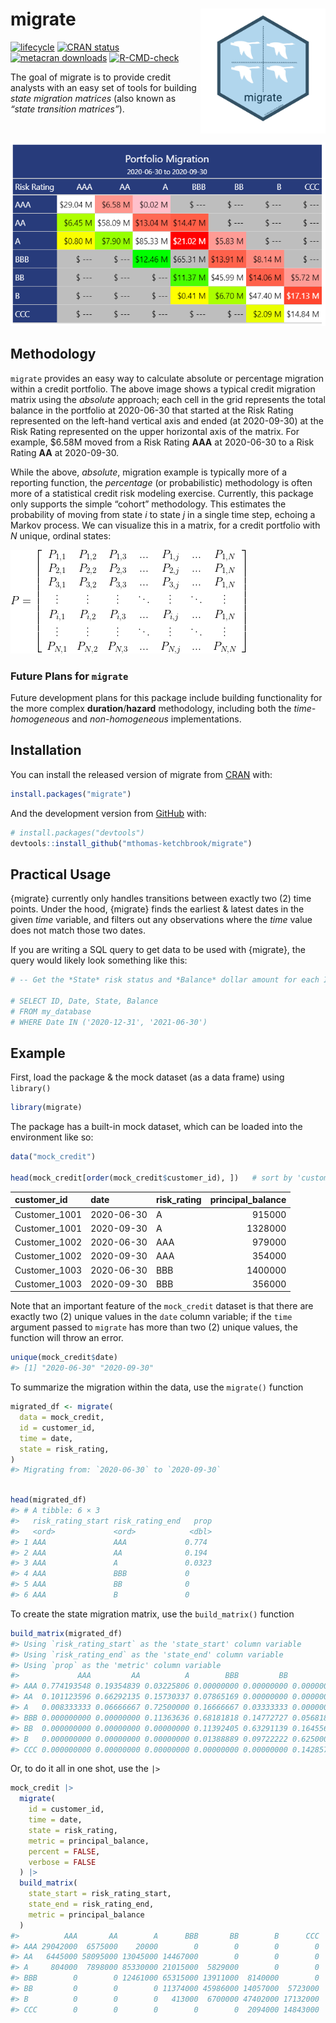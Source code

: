 
<!-- README.md is generated from README.Rmd. Please edit that file -->

# migrate <img src='man/figures/logo.png' align="right" height="200" />

<!-- badges: start -->

[![lifecycle](https://img.shields.io/badge/lifecycle-stable-green.svg)](https://lifecycle.r-lib.org/articles/stages.html#stable)
[![CRAN
status](https://www.r-pkg.org/badges/version/migrate)](https://CRAN.R-project.org/package=migrate)
[![metacran
downloads](https://cranlogs.r-pkg.org/badges/migrate)](https://cran.r-project.org/package=migrate)
[![R-CMD-check](https://github.com/mthomas-ketchbrook/migrate/workflows/R-CMD-check/badge.svg)](https://github.com/mthomas-ketchbrook/migrate/actions)
<!-- badges: end -->

The goal of migrate is to provide credit analysts with an easy set of
tools for building *state migration matrices* (also known as *“state
transition matrices”*).

<br>

![](man/figures/gt_tbl.png)

## Methodology

`migrate` provides an easy way to calculate absolute or percentage
migration within a credit portfolio. The above image shows a typical
credit migration matrix using the *absolute* approach; each cell in the
grid represents the total balance in the portfolio at 2020-06-30 that
started at the Risk Rating represented on the left-hand vertical axis
and ended (at 2020-09-30) at the Risk Rating represented on the upper
horizontal axis of the matrix. For example, \$6.58M moved from a Risk
Rating **AAA** at 2020-06-30 to a Risk Rating **AA** at 2020-09-30.

While the above, *absolute*, migration example is typically more of a
reporting function, the *percentage* (or probabilistic) methodology is
often more of a statistical credit risk modeling exercise. Currently,
this package only supports the simple “cohort” methodology. This
estimates the probability of moving from state *i* to state *j* in a
single time step, echoing a Markov process. We can visualize this in a
matrix, for a credit portfolio with *N* unique, ordinal states:

![](man/figures/markov_matrix.png)

### Future Plans for `migrate`

Future development plans for this package include building functionality
for the more complex **duration**/**hazard** methodology, including both
the *time-homogeneous* and *non-homogeneous* implementations.

## Installation

You can install the released version of migrate from
[CRAN](https://CRAN.R-project.org) with:

``` r
install.packages("migrate")
```

And the development version from [GitHub](https://github.com/) with:

``` r
# install.packages("devtools")
devtools::install_github("mthomas-ketchbrook/migrate")
```

## Practical Usage

{migrate} currently only handles transitions between exactly two (2)
time points. Under the hood, {migrate} finds the earliest & latest dates
in the given *time* variable, and filters out any observations where the
*time* value does not match those two dates.

If you are writing a SQL query to get data to be used with {migrate},
the query would likely look something like this:

``` r
# -- Get the *State* risk status and *Balance* dollar amount for each ID, at two distinct dates

# SELECT ID, Date, State, Balance 
# FROM my_database
# WHERE Date IN ('2020-12-31', '2021-06-30')
```

## Example

First, load the package & the mock dataset (as a data frame) using
`library()`

``` r
library(migrate)
```

The package has a built-in mock dataset, which can be loaded into the
environment like so:

``` r
data("mock_credit")

head(mock_credit[order(mock_credit$customer_id), ])   # sort by 'customer_id'
```

| customer_id   | date       | risk_rating | principal_balance |
|:--------------|:-----------|:------------|------------------:|
| Customer_1001 | 2020-06-30 | A           |            915000 |
| Customer_1001 | 2020-09-30 | A           |           1328000 |
| Customer_1002 | 2020-06-30 | AAA         |            979000 |
| Customer_1002 | 2020-09-30 | AAA         |            354000 |
| Customer_1003 | 2020-06-30 | BBB         |           1400000 |
| Customer_1003 | 2020-09-30 | BBB         |            356000 |

Note that an important feature of the `mock_credit` dataset is that
there are exactly two (2) unique values in the `date` column variable;
if the `time` argument passed to `migrate` has more than two (2) unique
values, the function will throw an error.

``` r
unique(mock_credit$date)
#> [1] "2020-06-30" "2020-09-30"
```

To summarize the migration within the data, use the `migrate()` function

``` r
migrated_df <- migrate(
  data = mock_credit, 
  id = customer_id, 
  time = date, 
  state = risk_rating, 
)
#> Migrating from: `2020-06-30` to `2020-09-30`
```

``` r

head(migrated_df)
#> # A tibble: 6 × 3
#>   risk_rating_start risk_rating_end   prop
#>   <ord>             <ord>            <dbl>
#> 1 AAA               AAA             0.774 
#> 2 AAA               AA              0.194 
#> 3 AAA               A               0.0323
#> 4 AAA               BBB             0     
#> 5 AAA               BB              0     
#> 6 AAA               B               0
```

To create the state migration matrix, use the `build_matrix()` function

``` r
build_matrix(migrated_df)
#> Using `risk_rating_start` as the 'state_start' column variable
#> Using `risk_rating_end` as the 'state_end' column variable
#> Using `prop` as the 'metric' column variable
#>             AAA         AA          A        BBB         BB          B        CCC
#> AAA 0.774193548 0.19354839 0.03225806 0.00000000 0.00000000 0.00000000 0.00000000
#> AA  0.101123596 0.66292135 0.15730337 0.07865169 0.00000000 0.00000000 0.00000000
#> A   0.008333333 0.06666667 0.72500000 0.16666667 0.03333333 0.00000000 0.00000000
#> BBB 0.000000000 0.00000000 0.11363636 0.68181818 0.14772727 0.05681818 0.00000000
#> BB  0.000000000 0.00000000 0.00000000 0.11392405 0.63291139 0.16455696 0.08860759
#> B   0.000000000 0.00000000 0.00000000 0.01388889 0.09722222 0.62500000 0.26388889
#> CCC 0.000000000 0.00000000 0.00000000 0.00000000 0.00000000 0.14285714 0.85714286
```

Or, to do it all in one shot, use the `|>`

``` r
mock_credit |> 
  migrate(
    id = customer_id, 
    time = date, 
    state = risk_rating, 
    metric = principal_balance, 
    percent = FALSE, 
    verbose = FALSE
  ) |>
  build_matrix(
    state_start = risk_rating_start, 
    state_end = risk_rating_end, 
    metric = principal_balance
  )
#>          AAA       AA        A      BBB       BB        B      CCC
#> AAA 29042000  6575000    20000        0        0        0        0
#> AA   6445000 58095000 13045000 14467000        0        0        0
#> A     804000  7898000 85330000 21015000  5829000        0        0
#> BBB        0        0 12461000 65315000 13911000  8140000        0
#> BB         0        0        0 11374000 45986000 14057000  5723000
#> B          0        0        0   413000  6700000 47402000 17132000
#> CCC        0        0        0        0        0  2094000 14843000
```
